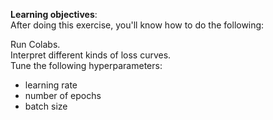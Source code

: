 **Learning objectives**:  
After doing this exercise, you'll know how to do the following:  

Run Colabs.  
Interpret different kinds of loss curves.  
Tune the following hyperparameters:  
- learning rate  
- number of epochs  
- batch size  

